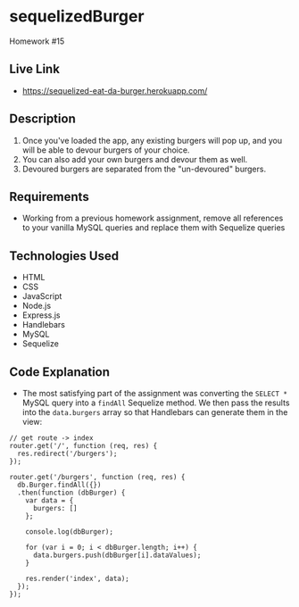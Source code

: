 # sequelizedBurger
Homework #15

## Live Link
 - https://sequelized-eat-da-burger.herokuapp.com/

## Description
1. Once you've loaded the app, any existing burgers will pop up, and you will be able to devour burgers of your choice.
2. You can also add your own burgers and devour them as well.
3. Devoured burgers are separated from the "un-devoured" burgers.

## Requirements
- Working from a previous homework assignment, remove all references to your vanilla MySQL queries and replace them with Sequelize queries

## Technologies Used
- HTML
- CSS
- JavaScript
- Node.js
- Express.js
- Handlebars
- MySQL
- Sequelize

## Code Explanation
- The most satisfying part of the assignment was converting the `SELECT *` MySQL query into a `findAll` Sequelize method. We then pass the results into the `data.burgers` array so that Handlebars can generate them in the view:

```
// get route -> index
router.get('/', function (req, res) {
  res.redirect('/burgers');
});

router.get('/burgers', function (req, res) {
  db.Burger.findAll({})
  .then(function (dbBurger) {
    var data = {
      burgers: []
    };

    console.log(dbBurger);

    for (var i = 0; i < dbBurger.length; i++) {
      data.burgers.push(dbBurger[i].dataValues);
    }

    res.render('index', data);
  });
});
```